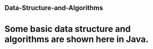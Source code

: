 ## Data-Structure-and-Algorithms
# Some basic data structure and algorithms are shown here in Java.
